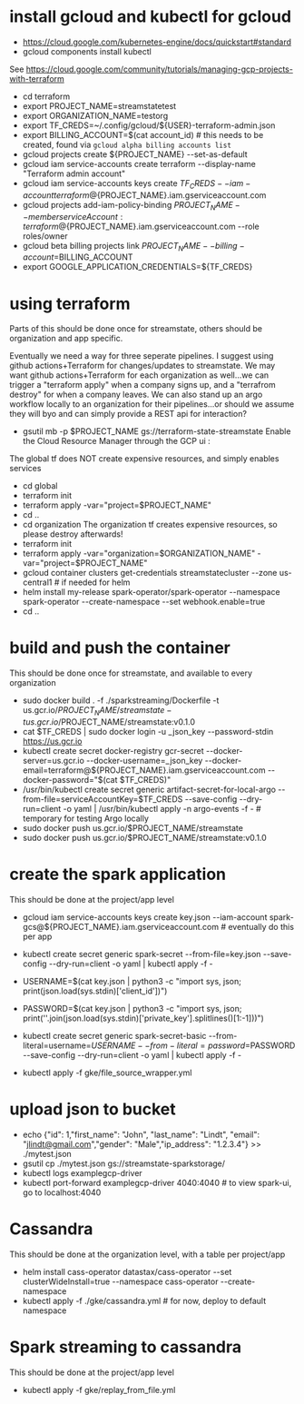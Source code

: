 # install gcloud and kubectl for gcloud

* https://cloud.google.com/kubernetes-engine/docs/quickstart#standard
* gcloud components install kubectl

See https://cloud.google.com/community/tutorials/managing-gcp-projects-with-terraform


* cd terraform
* export PROJECT_NAME=streamstatetest
* export ORGANIZATION_NAME=testorg
* export TF_CREDS=~/.config/gcloud/${USER}-terraform-admin.json
* export BILLING_ACCOUNT=$(cat account_id) # this needs to be created, found via `gcloud alpha billing accounts list`
* gcloud projects create ${PROJECT_NAME}  --set-as-default
* gcloud iam service-accounts create terraform --display-name "Terraform admin account"
* gcloud iam service-accounts keys create ${TF_CREDS} --iam-account terraform@${PROJECT_NAME}.iam.gserviceaccount.com
* gcloud projects add-iam-policy-binding ${PROJECT_NAME} --member serviceAccount:terraform@${PROJECT_NAME}.iam.gserviceaccount.com --role roles/owner
* gcloud beta billing projects link $PROJECT_NAME --billing-account=$BILLING_ACCOUNT
* export GOOGLE_APPLICATION_CREDENTIALS=${TF_CREDS}


# using terraform
Parts of this should be done once for streamstate, others should be organization and app specific.

Eventually we need a way for three seperate pipelines.  I suggest using github actions+Terraform for changes/updates to streamstate.  We may want github actions+Terraform for each organization as well...we can trigger a "terraform apply" when a company signs up, and a "terrafrom destroy" for when a company leaves.  We can also stand up an argo workflow locally to an organization for their pipelines...or should we assume they will byo and can simply provide a REST api for interaction?  

* gsutil mb -p $PROJECT_NAME gs://terraform-state-streamstate
Enable the Cloud Resource Manager through the GCP ui :

The global tf does NOT create expensive resources, and simply enables services

* cd global
* terraform init
* terraform apply -var="project=$PROJECT_NAME"
* cd ..
* cd organization
The organization tf creates expensive resources, so please destroy afterwards!
* terraform init
* terraform apply -var="organization=$ORGANIZATION_NAME" -var="project=$PROJECT_NAME"
* gcloud container clusters get-credentials streamstatecluster --zone us-central1 # if needed for helm
* helm install my-release spark-operator/spark-operator  --namespace spark-operator --create-namespace --set webhook.enable=true
* cd ..

# build and push the container
This should be done once for streamstate, and available to every organization
* sudo docker build .  -f ./sparkstreaming/Dockerfile -t us.gcr.io/$PROJECT_NAME/streamstate -t us.gcr.io/$PROJECT_NAME/streamstate:v0.1.0
* cat $TF_CREDS | sudo docker login -u _json_key --password-stdin https://us.gcr.io
* kubectl create secret docker-registry gcr-secret --docker-server=us.gcr.io --docker-username=_json_key --docker-email=terraform@${PROJECT_NAME}.iam.gserviceaccount.com --docker-password="$(cat $TF_CREDS)"
* /usr/bin/kubectl create secret generic artifact-secret-for-local-argo --from-file=serviceAccountKey=$TF_CREDS --save-config --dry-run=client  -o yaml | /usr/bin/kubectl apply -n argo-events -f - # temporary for testing Argo locally
* sudo docker push us.gcr.io/$PROJECT_NAME/streamstate
* sudo docker push us.gcr.io/$PROJECT_NAME/streamstate:v0.1.0

# create the spark application

This should be done at the project/app level

* gcloud iam service-accounts keys create key.json --iam-account spark-gcs@${PROJECT_NAME}.iam.gserviceaccount.com # eventually do this per app
* kubectl create secret generic spark-secret --from-file=key.json --save-config --dry-run=client  -o yaml | kubectl apply -f - 
* USERNAME=$(cat key.json | python3 -c "import sys, json; print(json.load(sys.stdin)['client_id'])")
* PASSWORD=$(cat key.json | python3 -c "import sys, json; print(''.join(json.load(sys.stdin)['private_key'].splitlines()[1:-1]))")

* kubectl create secret generic spark-secret-basic --from-literal=username=$USERNAME --from-literal=password=$PASSWORD --save-config --dry-run=client  -o yaml | kubectl apply -f - 
* kubectl apply -f gke/file_source_wrapper.yml

# upload json to bucket

* echo {\"id\": 1,\"first_name\": \"John\", \"last_name\": \"Lindt\",  \"email\": \"jlindt@gmail.com\",\"gender\": \"Male\",\"ip_address\": \"1.2.3.4\"} >> ./mytest.json
* gsutil cp ./mytest.json gs://streamstate-sparkstorage/
* kubectl logs examplegcp-driver
* kubectl port-forward examplegcp-driver 4040:4040 # to view spark-ui, go to localhost:4040

# Cassandra

This should be done at the organization level, with a table per project/app

* helm install cass-operator datastax/cass-operator  --set clusterWideInstall=true --namespace cass-operator --create-namespace
* kubectl  apply -f ./gke/cassandra.yml # for now, deploy to default namespace

# Spark streaming to cassandra
This should be done at the project/app level
* kubectl apply -f gke/replay_from_file.yml